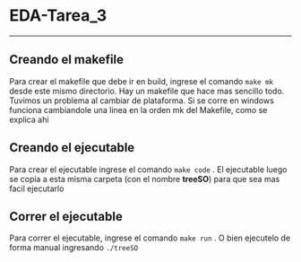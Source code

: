 # EDA-Tarea_3
***
## Creando el makefile
Para crear el makefile que debe ir en build,
ingrese el comando 
    `make mk` 
desde este mismo directorio. Hay un makefile que hace mas sencillo todo.
 Tuvimos un problema al cambiar de plataforma. Si se corre en windows funciona cambiandole una linea en la orden mk del Makefile, como se explica ahi

## Creando el ejecutable
Para crear el ejecutable ingrese el comando 
    `make code`
. El ejecutable luego se copia a esta misma carpeta (con el 
nombre **treeSO**) para que sea mas facil ejecutarlo

## Correr el ejecutable
Para correr el ejecutable, ingrese el comando
    `make run`
. O bien ejecutelo de forma manual ingresando
    `./treeSO`


